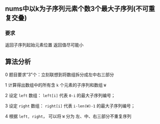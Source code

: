 ## nums中以k为子序列元素个数3个最大子序列(不可重复交叠)

### 要求
返回子序列起始元素位置
返回值尽可能小

## 算法分析

0 题目要求“3”个：立刻联想到将数组拆分成左中右三部分

1 计算得出数组中的所有含 `k` 个元素的子序列和数组 `W`

2 设定 `left` 数组： `left[i]` 代表 `0-i` 的最大子序列编号；

3 设定 `right` 数组： `right[i]` 代表 `i-len(W)-1` 的最大子序列编号；

4 根据 `left, right`， 可以将 `W` 分为 左、中、右三部分不重复序列
